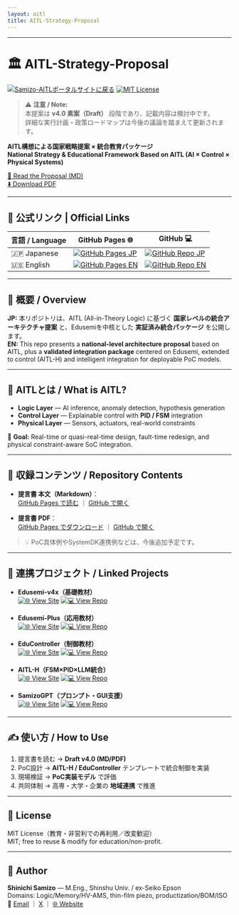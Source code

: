 ```yaml
---
layout: aitl 
title: AITL-Strategy-Proposal 
---
```


---

# 🏛️ AITL-Strategy-Proposal

[![Samizo-AITLポータルサイトに戻る](https://img.shields.io/badge/Samizo--AITL%20ポータルサイトに戻る-brightgreen)](https://samizo-aitl.github.io/) [![MIT License](https://img.shields.io/badge/license-MIT-blue.svg)](LICENSE)

> ⚠️ **注意 / Note:**  
> 本提案は **v4.0 素案（Draft）** 段階であり、記載内容は検討中です。  
> 詳細な実行計画・政策ロードマップは今後の議論を踏まえて更新されます。

**AITL構想による国家戦略提案 × 統合教育パッケージ**  
**National Strategy & Educational Framework Based on AITL (AI × Control × Physical Systems)**

[📄 Read the Proposal (MD)](https://samizo-aitl.github.io/AITL-Strategy-Proposal/AITL_Strategy_Proposal_Draft_v4_0.md)  
[⬇️ Download PDF](https://samizo-aitl.github.io/AITL-Strategy-Proposal/Figures/AITL_Strategy_Proposal_Draft_v4_0.pdf)

---

## 🔗 公式リンク | Official Links

| 言語 / Language | GitHub Pages 🌐 | GitHub 💻 |
|-----------------|----------------|-----------|
| 🇯🇵 Japanese | [![GitHub Pages JP](https://img.shields.io/badge/GitHub%20Pages-日本語版-brightgreen?logo=github)](https://samizo-aitl.github.io/AITL-Strategy-Proposal/) | [![GitHub Repo JP](https://img.shields.io/badge/GitHub-日本語版-blue?logo=github)](https://github.com/Samizo-AITL/AITL-Strategy-Proposal) |
| 🇺🇸 English | [![GitHub Pages EN](https://img.shields.io/badge/GitHub%20Pages-English-brightgreen?logo=github)](https://samizo-aitl.github.io/AITL-Strategy-Proposal/en/) | [![GitHub Repo EN](https://img.shields.io/badge/GitHub-English-blue?logo=github)](https://github.com/Samizo-AITL/AITL-Strategy-Proposal/tree/main/en) |

---

## 🧭 概要 / Overview
**JP:** 本リポジトリは、AITL (All-in-Theory Logic) に基づく **国家レベルの統合アーキテクチャ提案** と、Edusemiを中核とした **実証済み統合パッケージ** を公開します。  
**EN:** This repo presents a **national-level architecture proposal** based on AITL, plus a **validated integration package** centered on Edusemi, extended to control (AITL-H) and intelligent integration for deployable PoC models.

---

## 🧠 AITLとは / What is AITL?
- **Logic Layer** — AI inference, anomaly detection, hypothesis generation  
- **Control Layer** — Explainable control with **PID / FSM** integration  
- **Physical Layer** — Sensors, actuators, real-world constraints

🎯 **Goal:** Real-time or quasi-real-time design, fault-time redesign, and physical constraint-aware SoC integration.

---

## 📂 収録コンテンツ / Repository Contents

- **提言書 本文（Markdown）**：  
  [GitHub Pages で読む](https://samizo-aitl.github.io/AITL-Strategy-Proposal/AITL_Strategy_Proposal_Draft_v4_0.md) ｜ [GitHub で開く](https://github.com/Samizo-AITL/AITL-Strategy-Proposal/blob/main/AITL_Strategy_Proposal_Draft_v4_0.md)

- **提言書 PDF**：  
  [GitHub Pages でダウンロード](https://samizo-aitl.github.io/AITL-Strategy-Proposal/Figures/AITL_Strategy_Proposal_Draft_v4_0.pdf) ｜ [GitHub で開く](https://github.com/Samizo-AITL/AITL-Strategy-Proposal/blob/main/Figures/AITL_Strategy_Proposal_Draft_v4_0.pdf)

> 💡 PoC具体例やSystemDK連携例などは、今後追加予定です。

---

## 🔗 連携プロジェクト / Linked Projects

- **Edusemi-v4x（基礎教材）**  
  [![🌐 View Site](https://img.shields.io/badge/View-Site-brightgreen?logo=github)](https://samizo-aitl.github.io/Edusemi-v4x/) [![💻 View Repo](https://img.shields.io/badge/View-Repo-blue?logo=github)](https://github.com/Samizo-AITL/Edusemi-v4x)

- **Edusemi-Plus（応用教材）**  
  [![🌐 View Site](https://img.shields.io/badge/View-Site-brightgreen?logo=github)](https://samizo-aitl.github.io/Edusemi-Plus/) [![💻 View Repo](https://img.shields.io/badge/View-Repo-blue?logo=github)](https://github.com/Samizo-AITL/Edusemi-Plus)

- **EduController（制御教材）**  
  [![🌐 View Site](https://img.shields.io/badge/View-Site-brightgreen?logo=github)](https://samizo-aitl.github.io/EduController/) [![💻 View Repo](https://img.shields.io/badge/View-Repo-blue?logo=github)](https://github.com/Samizo-AITL/EduController)

- **AITL-H（FSM×PID×LLM統合）**  
  [![🌐 View Site](https://img.shields.io/badge/View-Site-brightgreen?logo=github)](https://samizo-aitl.github.io/AITL-H/) [![💻 View Repo](https://img.shields.io/badge/View-Repo-blue?logo=github)](https://github.com/Samizo-AITL/AITL-H)

- **SamizoGPT（プロンプト・GUI支援）**  
  [![🌐 View Site](https://img.shields.io/badge/View-Site-brightgreen?logo=github)](https://samizo-aitl.github.io/SamizoGPT/) [![💻 View Repo](https://img.shields.io/badge/View-Repo-blue?logo=github)](https://github.com/Samizo-AITL/SamizoGPT)
  
---

## ✍️ 使い方 / How to Use
1. 提言書を読む → **Draft v4.0 (MD/PDF)**  
2. PoC設計 → **AITL-H / EduController** テンプレートで統合制御を実装  
3. 現場検証 → **PoC実装モデル** で評価  
4. 共同体制 → 高専・大学・企業の **地域連携** で推進

---

## 📄 License
MIT License（教育・非営利での再利用／改変歓迎）  
MIT; free to reuse & modify for education/non-profit.

---

## 👤 Author
**Shinichi Samizo** — M.Eng., Shinshu Univ. / ex-Seiko Epson  
Domains: Logic/Memory/HV-AMS, thin-film piezo, productization/BOM/ISO  
📧 [Email](mailto:shin3t72@gmail.com) ｜ [X](https://x.com/shin3t72) ｜ [🌐 Website](https://samizo-aitl.github.io/)
